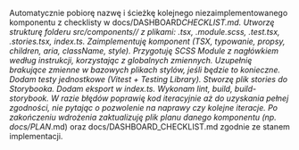 Automatycznie pobiorę nazwę i ścieżkę kolejnego niezaimplementowanego komponentu z checklisty w docs/DASHBOARD*CHECKLIST.md.
Utworzę strukturę folderu src/components/<NazwaKomponentu>/ z plikami: <NazwaKomponentu>.tsx, <NazwaKomponentu>.module.scss, <NazwaKomponentu>.test.tsx, <NazwaKomponentu>.stories.tsx, index.ts.
Zaimplementuję komponent <NazwaKomponentu> (TSX, typowanie, propsy, children, aria, className, style).
Przygotuję SCSS Module z nagłówkiem według instrukcji, korzystając z globalnych zmiennych. Uzupełnię brakujące zmienne w bazowych plikach stylów, jeśli będzie to konieczne.
Dodam testy jednostkowe (Vitest + Testing Library).
Stworzę plik stories do Storybooka.
Dodam eksport w index.ts.
Wykonam lint, build, build-storybook.
W razie błędów poprawię kod iteracyjnie aż do uzyskania pełnej zgodności, nie pytając o pozwolenie na naprawy czy kolejne iteracje.
Po zakończeniu wdrożenia zaktualizuję plik planu danego komponentu (np. docs/PLAN*<NazwaKomponentu>.md) oraz docs/DASHBOARD_CHECKLIST.md zgodnie ze stanem implementacji.
